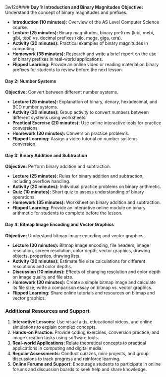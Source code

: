 3w12d#### **Day 1: Introduction and Binary Magnitudes**
**Objective:** Understand the concept of binary magnitudes and prefixes.
- **Introduction (10 minutes):** Overview of the AS Level Computer Science course.
- **Lecture (25 minutes):** Binary magnitudes, binary prefixes (kibi, mebi, gibi, tebi) vs. decimal prefixes (kilo, mega, giga, tera).
- **Activity (20 minutes):** Practical examples of binary magnitudes in computing.
- **Homework (35 minutes):** Research and write a brief report on the use of binary prefixes in real-world applications.
- **Flipped Learning:** Provide an online video or reading material on binary prefixes for students to review before the next lesson.

#### **Day 2: Number Systems**
**Objective:** Convert between different number systems.
- **Lecture (25 minutes):** Explanation of binary, denary, hexadecimal, and BCD number systems.
- **Activity (20 minutes):** Group activity to convert numbers between different systems using worksheets.
- **Practical Exercise (20 minutes):** Use online interactive tools for practice conversions.
- **Homework (30 minutes):** Conversion practice problems.
- **Flipped Learning:** Assign a video tutorial on number systems conversion.

#### **Day 3: Binary Addition and Subtraction**
**Objective:** Perform binary addition and subtraction.
- **Lecture (25 minutes):** Rules for binary addition and subtraction, including overflow handling.
- **Activity (20 minutes):** Individual practice problems on binary arithmetic.
- **Quiz (10 minutes):** Short quiz to assess understanding of binary operations.
- **Homework (35 minutes):** Worksheet on binary addition and subtraction.
- **Flipped Learning:** Provide an interactive online module on binary arithmetic for students to complete before the lesson.

#### **Day 4: Bitmap Image Encoding and Vector Graphics**
**Objective:** Understand bitmap image encoding and vector graphics.
- **Lecture (30 minutes):** Bitmap image encoding, file headers, image resolution, screen resolution, color depth, vector graphics, drawing objects, properties, drawing lists.
- **Activity (20 minutes):** Estimate file size calculations for different resolutions and color depths.
- **Discussion (10 minutes):** Effects of changing resolution and color depth on image quality and file size.
- **Homework (30 minutes):** Create a simple bitmap image and calculate its file size; write a comparison essay on bitmap vs. vector graphics.
- **Flipped Learning:** Share online tutorials and resources on bitmap and vector graphics.

### Additional Resources and Support
1. **Interactive Lessons:** Use visual aids, educational videos, and online simulations to explain complex concepts.
2. **Hands-on Practice:** Provide coding exercises, conversion practice, and image creation tasks using software tools.
3. **Real-world Applications:** Relate theoretical concepts to practical applications in computing and digital media.
4. **Regular Assessments:** Conduct quizzes, mini-projects, and group discussions to track progress and reinforce learning.
5. **Online Forums and Support:** Encourage students to participate in online forums and discussion boards to seek help and share knowledge.
